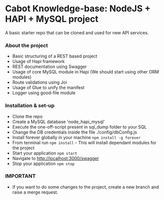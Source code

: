 # Cabot Knowledge-base: NodeJS + HAPI + MySQL project #

A basic starter repo that can be cloned and used for new API services.

### About the project
* Basic structuring of a REST based project
* Usage of Hapi framework
* REST documentation using Swagger
* Usage of core MySQL module in Hapi (We should start using other ORM modules)
* Route validations using Joi
* Usage of Glue to unify the manifest
* Logger using good-file module

### Installation & set-up
* Clone the repo
* Create a MySQL database 'node_hapi_mysql'
* Execute the one-off-script present in sql_dump folder to your SQL
* Change the DB credentials inside the file ./config/dbConfig.js
* Install forever globally in your machine `npm install -g forever`
* From terminal run `npm install` - This will install dependant modules for the project
* Start your application `npm start`
* Navigate to <http://localhost:3000/swagger>
* Stop your application `npm stop`

### IMPORTANT
* If you want to do some changes to the project, create a new branch and raise a merge request.

